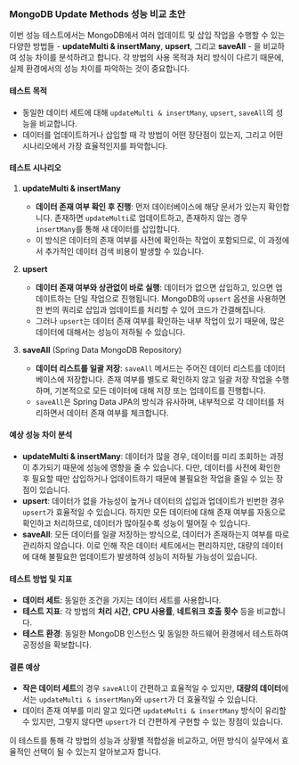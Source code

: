 ### MongoDB Update Methods 성능 비교 초안

이번 성능 테스트에서는 MongoDB에서 여러 업데이트 및 삽입 작업을 수행할 수 있는 다양한 방법들 - **updateMulti & insertMany**, **upsert**, 그리고 **saveAll** - 을 비교하여 성능 차이를 분석하려고 합니다. 각 방법의 사용 목적과 처리 방식이 다르기 때문에, 실제 환경에서의 성능 차이를 파악하는 것이 중요합니다.

#### 테스트 목적

- 동일한 데이터 세트에 대해 `updateMulti & insertMany`, `upsert`, `saveAll`의 성능을 비교합니다.
- 데이터를 업데이트하거나 삽입할 때 각 방법이 어떤 장단점이 있는지, 그리고 어떤 시나리오에서 가장 효율적인지를 파악합니다.

#### 테스트 시나리오

1. **updateMulti & insertMany**

   - **데이터 존재 여부 확인 후 진행**: 먼저 데이터베이스에 해당 문서가 있는지 확인합니다. 존재하면 `updateMulti`로 업데이트하고, 존재하지 않는 경우 `insertMany`를 통해 새 데이터를 삽입합니다.
   - 이 방식은 데이터의 존재 여부를 사전에 확인하는 작업이 포함되므로, 이 과정에서 추가적인 데이터 검색 비용이 발생할 수 있습니다.

2. **upsert**

   - **데이터 존재 여부와 상관없이 바로 실행**: 데이터가 없으면 삽입하고, 있으면 업데이트하는 단일 작업으로 진행됩니다. MongoDB의 `upsert` 옵션을 사용하면 한 번의 쿼리로 삽입과 업데이트를 처리할 수 있어 코드가 간결해집니다.
   - 그러나 `upsert`는 데이터 존재 여부를 확인하는 내부 작업이 있기 때문에, 많은 데이터에 대해서는 성능이 저하될 수 있습니다.

3. **saveAll** (Spring Data MongoDB Repository)

   - **데이터 리스트를 일괄 저장**: `saveAll` 메서드는 주어진 데이터 리스트를 데이터베이스에 저장합니다. 존재 여부를 별도로 확인하지 않고 일괄 저장 작업을 수행하며, 기본적으로 모든 데이터에 대해 저장 또는 업데이트를 진행합니다.
   - `saveAll`은 Spring Data JPA의 방식과 유사하며, 내부적으로 각 데이터를 처리하면서 데이터 존재 여부를 체크합니다.

#### 예상 성능 차이 분석

- **updateMulti & insertMany**: 데이터가 많을 경우, 데이터를 미리 조회하는 과정이 추가되기 때문에 성능에 영향을 줄 수 있습니다. 다만, 데이터를 사전에 확인한 후 필요할 때만 삽입하거나 업데이트하기 때문에 불필요한 작업을 줄일 수 있는 장점이 있습니다.
- **upsert**: 데이터가 없을 가능성이 높거나 데이터의 삽입과 업데이트가 빈번한 경우 `upsert`가 효율적일 수 있습니다. 하지만 모든 데이터에 대해 존재 여부를 자동으로 확인하고 처리하므로, 데이터가 많아질수록 성능이 떨어질 수 있습니다.
- **saveAll**: 모든 데이터를 일괄 저장하는 방식으로, 데이터가 존재하는지 여부를 따로 관리하지 않습니다. 이로 인해 작은 데이터 세트에서는 편리하지만, 대량의 데이터에 대해 불필요한 업데이트가 발생하여 성능이 저하될 가능성이 있습니다.

#### 테스트 방법 및 지표

- **데이터 세트**: 동일한 조건을 가지는 데이터 세트를 사용합니다.
- **테스트 지표**: 각 방법의 **처리 시간**, **CPU 사용률**, **네트워크 호출 횟수** 등을 비교합니다.
- **테스트 환경**: 동일한 MongoDB 인스턴스 및 동일한 하드웨어 환경에서 테스트하여 공정성을 확보합니다.

#### 결론 예상

- **작은 데이터 세트**의 경우 `saveAll`이 간편하고 효율적일 수 있지만, **대량의 데이터**에서는 `updateMulti & insertMany`와 `upsert`가 더 효율적일 수 있습니다.
- 데이터 존재 여부를 미리 알고 있다면 `updateMulti & insertMany` 방식이 유리할 수 있지만, 그렇지 않다면 `upsert`가 더 간편하게 구현할 수 있는 장점이 있습니다.

이 테스트를 통해 각 방법의 성능과 상황별 적합성을 비교하고, 어떤 방식이 실무에서 효율적인 선택이 될 수 있는지 알아보고자 합니다.


